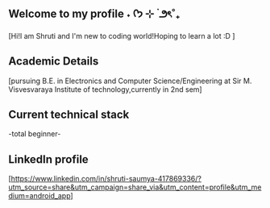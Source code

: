 ## Welcome to my profile ˖ ᡣ𐭩 ⊹ ࣪  ౨ৎ˚₊
[Hi!I am Shruti and I'm new to coding world!Hoping to learn a lot :D ]
## Academic Details
[pursuing B.E. in Electronics and Computer Science/Engineering at Sir M. Visvesvaraya Institute of technology,currently in 2nd sem]
## Current technical stack
-total beginner-
## LinkedIn profile
[https://www.linkedin.com/in/shruti-saumya-417869336/?utm_source=share&utm_campaign=share_via&utm_content=profile&utm_medium=android_app]